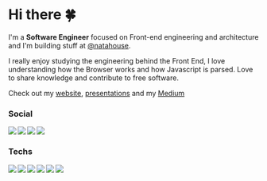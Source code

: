 # Hi there 🍀

I'm a **Software Engineer** focused on Front-end engineering and architecture and I'm building stuff at [@natahouse](https://github.com/natahouse).

I really enjoy studying the engineering behind the Front End, I love understanding how the Browser works and how Javascript is parsed. Love to share knowledge and contribute to free software.

Check out my [website](https://higoralves.dev/), [presentations](https://github.com/HigorAlves/-presentations) and my [Medium](https://medium.com/@higorhaalves)

### Social
<img align="left" src="https://img.shields.io/badge/linkedin-%230077B5.svg?&style=for-the-badge&logo=linkedin&logoColor=white" />

<img align="left" src="https://img.shields.io/badge/stack%20overflow-FE7A16?logo=stack-overflow&logoColor=white&style=for-the-badge" />

<img align="left" src="https://img.shields.io/badge/medium-%2312100E.svg?&style=for-the-badge&logo=medium&logoColor=white" />

<img align="left" src="https://img.shields.io/badge/linkedin-%230077B5.svg?&style=for-the-badge&logo=linkedin&logoColor=white" />
</br>


### Techs
<img align="left" src="https://img.shields.io/badge/javascript-%23F7DF1E.svg?&style=for-the-badge&logo=javascript&logoColor=black" />

<img align="left" src="https://img.shields.io/badge/node.js%20-%2343853D.svg?&style=for-the-badge&logo=node.js&logoColor=white" />

<img align="left" src="https://img.shields.io/badge/typescript%20-%23007ACC.svg?&style=for-the-badge&logo=typescript&logoColor=white" />

<img align="left" src="https://img.shields.io/badge/react%20-%2320232a.svg?&style=for-the-badge&logo=react&logoColor=%2361DAFB" />

<img align="left" src="https://img.shields.io/badge/react_native%20-%2320232a.svg?&style=for-the-badge&logo=react&logoColor=%2361DAFB" />

<img align="left" src="https://img.shields.io/badge/Google%20Cloud-%234285F4?logo=google-cloud&logoColor=white&style=for-the-badge" />

